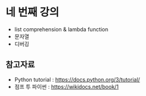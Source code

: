 # 네 번째 강의 

* list comprehension & lambda function
* 문자열 
* 디버깅


## 참고자료
* Python tutorial : https://docs.python.org/3/tutorial/
* 점프 투 파이썬 : https://wikidocs.net/book/1
